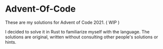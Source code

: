 # Advent-Of-Code


These are my solutions for Advent of Code 2021. ( WIP )

I decided to solve it in Rust to familiarize myself with the language.
The solutions are original, written without consulting other people's solutions or hints.
